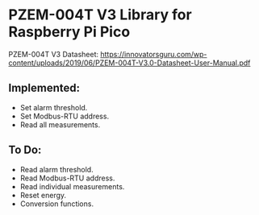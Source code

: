 # PZEM-004T V3 Library for Raspberry Pi Pico
PZEM-004T V3 Datasheet: https://innovatorsguru.com/wp-content/uploads/2019/06/PZEM-004T-V3.0-Datasheet-User-Manual.pdf

## Implemented:
- Set alarm threshold.
- Set Modbus-RTU address.
- Read all measurements.

## To Do:
- Read alarm threshold.
- Read Modbus-RTU address.
- Read individual measurements.
- Reset energy.
- Conversion functions.
